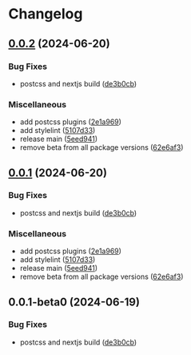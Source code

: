 # Changelog

## [0.0.2](https://github.com/monerium/js-monorepo-playground/compare/postcss-config-v0.0.1...postcss-config-v0.0.2) (2024-06-20)


### Bug Fixes

* postcss and nextjs build ([de3b0cb](https://github.com/monerium/js-monorepo-playground/commit/de3b0cb5ee2484760c2be9baeb6f468bd1aaf13e))


### Miscellaneous

* add postcss plugins ([2e1a969](https://github.com/monerium/js-monorepo-playground/commit/2e1a9691c983fa65e368560bd566abf2060e7040))
* add stylelint ([5107d33](https://github.com/monerium/js-monorepo-playground/commit/5107d33d79aec11219baef973767295622337721))
* release main ([5eed941](https://github.com/monerium/js-monorepo-playground/commit/5eed941e5db57c14c297f8f63b35d59c1742ed50))
* remove beta from all package versions ([62e6af3](https://github.com/monerium/js-monorepo-playground/commit/62e6af37cfc6c6bd288bb1609719122bb5954ad0))

## [0.0.1](https://github.com/monerium/js-monorepo/compare/postcss-config-v0.0.1...postcss-config-v0.0.1) (2024-06-20)


### Bug Fixes

* postcss and nextjs build ([de3b0cb](https://github.com/monerium/js-monorepo/commit/de3b0cb5ee2484760c2be9baeb6f468bd1aaf13e))


### Miscellaneous

* add postcss plugins ([2e1a969](https://github.com/monerium/js-monorepo/commit/2e1a9691c983fa65e368560bd566abf2060e7040))
* add stylelint ([5107d33](https://github.com/monerium/js-monorepo/commit/5107d33d79aec11219baef973767295622337721))
* release main ([5eed941](https://github.com/monerium/js-monorepo/commit/5eed941e5db57c14c297f8f63b35d59c1742ed50))
* remove beta from all package versions ([62e6af3](https://github.com/monerium/js-monorepo/commit/62e6af37cfc6c6bd288bb1609719122bb5954ad0))

## 0.0.1-beta0 (2024-06-19)


### Bug Fixes

* postcss and nextjs build ([de3b0cb](https://github.com/monerium/js-monorepo/commit/de3b0cb5ee2484760c2be9baeb6f468bd1aaf13e))
